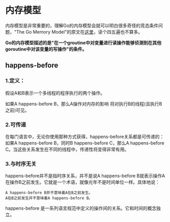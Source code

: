 # 内存模型

内存模型是非常重要的，理解Go的内存模型会就可以明白很多奇怪的竞态条件问题，"The Go Memory Model"的原文在[这里](http://golang.org/ref/mem)，读个四五遍也不算多。

**Go的内存模型描述的是"在一个groutine中对变量进行读操作能够侦测到在其他goroutine中对该变量的写操作"的条件。**


## happens-before
### 1.定义：

假设A和B表示一个多线程的程序执行的两个操作。

如果A happens-before B，那么A操作对内存的影响 将对执行B的线程(且执行B之前)可见。

### 2.可传递

在每门语言中，无论你使用那种方式获得，happens-before关系都是可传递的：如果A happens-before B，同时B happens-before C，那么A happens-before C。当这些关系发生在不同的线程中，传递性将变得非常有用。

### 3.与时序无关

happens-before并不是指时序关系，并不是说A happens-before B就表示操作A在操作B之前发生。它就是一个术语，就像光年不是时间单位一样。具体地说：

    A happens-before B并不意味着A在B之前发生。
    A在B之前发生并不意味着A happens-before B。
    
happens-before 是一系列语言规范中定义的操作间的关系。它和时间的概念独立。